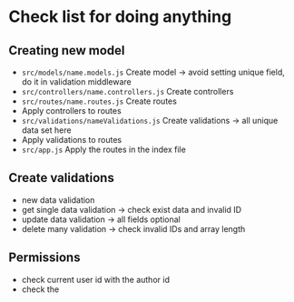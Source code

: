 # Check list for doing anything

## Creating new model

- `src/models/name.models.js` Create model -> avoid setting unique field, do it in validation middleware
- `src/controllers/name.controllers.js` Create controllers
- `src/routes/name.routes.js` Create routes
- Apply controllers to routes
- `src/validations/nameValidations.js` Create validations -> all unique data set here
- Apply validations to routes
- `src/app.js` Apply the routes in the index file

## Create validations

- new data validation
- get single data validation -> check exist data and invalid ID
- update data validation -> all fields optional
- delete many validation -> check invalid IDs and array length

## Permissions

- check current user id with the author id
- check the
